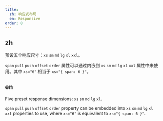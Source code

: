 ```yaml
---
title:
  zh: 响应式布局
  en: Responsive
order: 8
---
```


## zh

预设五个响应尺寸：`xs` `sm` `md` `lg` `xl`  `xxl`。

`span` `pull` `push` `offset` `order` 属性可以通过内嵌到 `xs` `sm` `md` `lg` `xl`  `xxl` 属性中来使用。其中 `xs="6"` 相当于 `xs="{ span: 6 }"`。

## en

Five preset response dimensions: `xs` `sm` `md` `lg` `xl`.

`span` `pull` `push` `offset` `order` property can be embedded into `xs` `sm` `md` `lg` `xl`  `xxl` properties to use,
where `xs="6"` is equivalent to `xs="{ span: 6 }"`.
